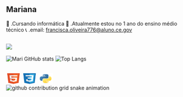 ## Mariana 
🎒 .Cursando informática
🎒 .Atualmente estou no 1 ano do ensino médio técnico
📞 .email: francisca.oliveira776@aluno.ce.gov
## <div align="center" width="50">


![](https://visitcount.itsvg.in/api?id=ash-codes18&icon=1&color=10)


![Mari GitHub stats](https://github-readme-stats.vercel.app/api?username=fcmariana&show_icons=true&theme=dark)
![Top Langs](https://github-readme-stats.vercel.app/api/top-langs/?username=fcmariana_progress=true&theme=dark)


<div style="display: inline_block"><br>
  <img align="center" alt="Rafa-HTML" height="30" width="40" src="https://raw.githubusercontent.com/devicons/devicon/master/icons/html5/html5-original.svg">
  <img align="center" alt="Rafa-CSS" height="30" width="40" src="https://raw.githubusercontent.com/devicons/devicon/master/icons/css3/css3-original.svg">
  <img align="center" alt="Rafa-Python" height="30" width="40" src="https://raw.githubusercontent.com/devicons/devicon/master/icons/python/python-original.svg">

</div>



<picture align="center">
  <source media="(prefers-color-scheme: dark)" srcset="https://raw.githubusercontent.com/fcmariana/fcmariana/output/github-contribution-grid-snake-dark.svg">
  <source media="(prefers-color-scheme: light)" srcset="https://raw.githubusercontent.com/fcmariana/fcmariana/output/github-contribution-grid-snake-dark.svg">
  <img align="center" alt="github contribution grid snake animation" src="https://raw.githubusercontent.com/fcmariana/fcmariana/output/github-contribution-grid-snake.svg">
</picture>

